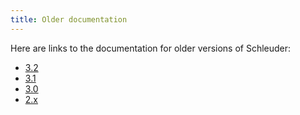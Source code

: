 ```yaml
---
title: Older documentation
---
```


Here are links to the documentation for older versions of Schleuder:

* [3.2](3.2/)
* [3.1](3.1/)
* [3.0](3.0/)
* [2.x](https://schleuder2.nadir.org/documentation.html)

